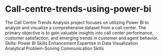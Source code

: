 # Call-centre-trends-using-power-bi
The Call Centre Trends Analysis project focuses on utilizing Power BI to analyze and visualize a comprehensive dataset from a call center. The primary objective is to gain valuable insights into call center performance, customer satisfaction, and emerging trends in customer and agent behavior.
Skills:
Power BI Skills Enhancement
Expertise in Data Visualization
Analytical Problem-Solving
Communication Skills
